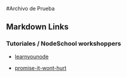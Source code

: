 #Archivo de Prueba

## Markdown Links

### Tutoriales / NodeSchool workshoppers

- [learnyounode](https://github.com/workshopper/learnyounode)

- [promise-it-wont-hurt](https://github.com/stevekane/promise-it-wont-hurt)